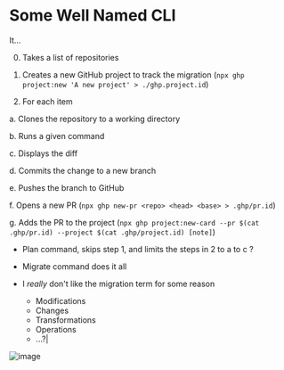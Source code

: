 # Some Well Named CLI

It...

0. Takes a list of repositories

1. Creates a new GitHub project to track the migration (`npx ghp project:new 'A new project' > ./ghp.project.id`)

2. For each item

  a. Clones the repository to a working directory

  b. Runs a given command

  c. Displays the diff

  d. Commits the change to a new branch

  e. Pushes the branch to GitHub

  f. Opens a new PR (`npx ghp new-pr <repo> <head> <base> > .ghp/pr.id`)

  g. Adds the PR to the project (`npx ghp project:new-card --pr $(cat .ghp/pr.id) --project $(cat .ghp/project.id) [note]`)

* Plan command, skips step 1, and limits the steps in 2 to a to c ?
* Migrate command does it all

* I _really_ don't like the migration term for some reason
  * Modifications
  * Changes
  * Transformations
  * Operations
  * ...?|

![image](https://user-images.githubusercontent.com/51677/48895468-0939d180-ee3d-11e8-9238-a8c0fb9e91b5.png)
